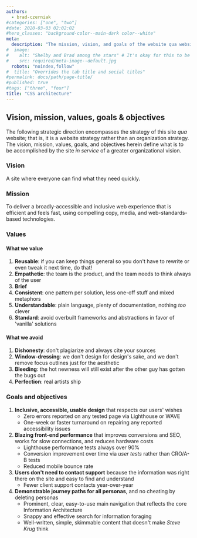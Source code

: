 ```yaml
---
authors:
  - brad-czerniak
#categories: ["one", "two"]
#date: 2020-03-03 02:02:02
#hero_classes: "background-color--main-dark color--white"
meta:
  description: "The mission, vision, and goals of the website qua website."
#  image:
#    alt: "Shelby and Brad among the stars" # It's okay for this to be empty if the image is decorative
#    src: required/meta-image--default.jpg
  robots: "noindex,follow"
#  title: "Overrides the tab title and social titles"
#permalink: docs/path/page-title/
#published: true
#tags: ["three", "four"]
title: "CSS architecture"
---
```


## Vision, mission, values, goals & objectives

The following strategic direction encompasses the strategy of this site _qua_ website; that is, it is a website strategy
rather than an organization strategy. The vision, mission, values, goals, and objectives herein define what is to be
accomplished by the site _in service_ of a greater organizational vision.

### Vision

A site where everyone can find what they need quickly.

### Mission

To deliver a broadly-accessible and inclusive web experience that is efficient and feels fast, using compelling copy,
media, and web-standards-based technologies.

### Values

#### What we value

  1. **Reusable**: if you can keep things general so you don't have to rewrite or even tweak it next time, do that!
  2. **Empathetic**: the team is the product, and the team needs to think always of the user
  3. **Brief**
  4. **Consistent**: one pattern per solution, less one-off stuff and mixed metaphors
  5. **Understandable**: plain language, plenty of documentation, nothing _too_ clever
  6. **Standard**: avoid overbuilt frameworks and abstractions in favor of 'vanilla' solutions

#### What we avoid

  1. **Dishonesty**: don't plagiarize and always cite your sources
  2. **Window-dressing**: we don't design for design's sake, and we don't remove focus outlines just for the aesthetic
  3. **Bleeding**: the hot newness will still exist after the other guy has gotten the bugs out
  4. **Perfection**: real artists ship

### Goals and objectives

  1. **Inclusive, accessible, usable design** that respects our users' wishes
     * Zero errors reported on any tested page via Lighthouse or WAVE
     * One-week or faster turnaround on repairing any reported accessibility issues
  2. **Blazing front-end performance** that improves conversions and SEO, works for slow connections, and reduces hardware costs
     * Lighthouse performance tests always over 90%
     * Conversion improvement over time via _user tests_ rather than CRO/A-B tests
     * Reduced mobile bounce rate
  3. **Users don't need to contact support** because the information was right there on the site and easy to find and understand
     * Fewer client support contacts year-over-year
  4. **Demonstrable journey paths for all personas**, and no cheating by deleting personas
     * Prominent, clear, easy-to-use main navigation that reflects the core Information Architecture
     * Snappy and effective search for information foraging
     * Well-written, simple, skimmable content that doesn't make _Steve Krug_ think
